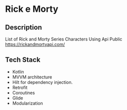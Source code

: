 # Rick e Morty
## Description
List of Rick and Morty Series Characters Using Api Public https://rickandmortyapi.com/

## Tech Stack
<ul>
    <li>Kotlin</li>
    <li>MVVM architecture</li>
    <li>Hilt for dependency injection.</li>
    <li>Retrofit</li>
    <li>Coroutines</li>
    <li>Glide</li>
    <li>Modularization</li>
</ul>
